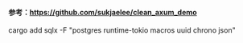 #### 参考：https://github.com/sukjaelee/clean_axum_demo

cargo add sqlx -F "postgres runtime-tokio macros uuid chrono json"
